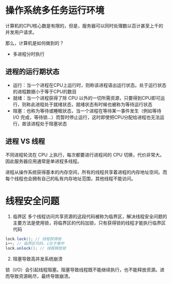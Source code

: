# 操作系统多任务运行环境
计算机的CPU核心数是有限的，但是，服务器可以同时处理数以百计甚至上千的并发用户请求。

那么，计算机是如何做到的？

- 多进程分时执行

## 进程的运行期状态
- 运行：当一个进程在CPU上运行时，则称该进程语出运行状态。处于运行状态的进程数据小于等于CPU的数目
- 就绪：当一个进程获得了除 CPU 以外的一切所需资源，只要得到CPU即可运行，则称此进程处于就绪状态，就绪状态有时候也被称为等待运行状态
- 阻塞：也称为等待或睡眠状态，当一个进程在等待某一事件发生（例如等待 I/O 完成，等待锁...）而暂时停止运行，这时即使把CPU分配给进程也无法运行，故该进程处于阻塞状态

## 进程 VS 线程
不同进程轮流在 CPU 上执行，每次都要进行进程间的 CPU 切换，代价非常大。因此服务器应用通常是单进程多线程。

进程从操作系统获得基本的内存空间，所有的线程共享着进程的内存地址空间。而每个线程也会拥有自己的私有内存地址范围，其他线程不能访问。

# 线程安全问题

1. 临界区
多个线程访问共享资源的这段代码被称为临界区，解决线程安全问题的主要方法是使用锁，将临界区的代码加锁，只有获得锁的线程才能执行临界区代码

``` java
lock.lock(); // 线程获得锁
i++; // 临界区代码，i位于堆中
lock.unlock(); // 线程释放锁
```

2. 阻塞导致高并发系统崩溃

锁（I/O）会引起线程阻塞。阻塞导致线程既不能继续执行，也不能释放资源。进而导致资源耗尽，最终导致崩溃。